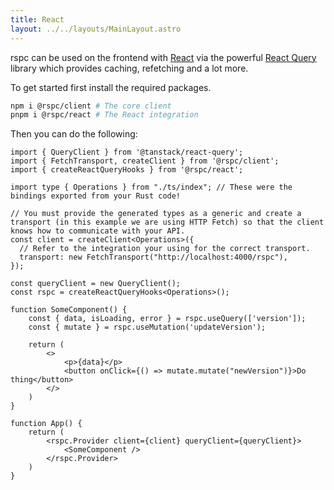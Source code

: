 ```yaml
---
title: React
layout: ../../layouts/MainLayout.astro
---
```


rspc can be used on the frontend with [React](https://reactjs.org) via the powerful [React Query](https://tanstack.com/query/v4) library which provides caching, refetching and a lot more.

To get started first install the required packages.

```bash
npm i @rspc/client # The core client
pnpm i @rspc/react # The React integration
```

Then you can do the following:

```tsx
import { QueryClient } from '@tanstack/react-query';
import { FetchTransport, createClient } from '@rspc/client';
import { createReactQueryHooks } from '@rspc/react';

import type { Operations } from "./ts/index"; // These were the bindings exported from your Rust code!

// You must provide the generated types as a generic and create a transport (in this example we are using HTTP Fetch) so that the client knows how to communicate with your API.
const client = createClient<Operations>({
  // Refer to the integration your using for the correct transport.
  transport: new FetchTransport("http://localhost:4000/rspc"),
});

const queryClient = new QueryClient();
const rspc = createReactQueryHooks<Operations>();

function SomeComponent() {
    const { data, isLoading, error } = rspc.useQuery(['version']);
    const { mutate } = rspc.useMutation('updateVersion');

    return (
        <>
            <p>{data}</p>
            <button onClick={() => mutate.mutate("newVersion")}>Do thing</button>
        </>
    )
}

function App() {
    return (
        <rspc.Provider client={client} queryClient={queryClient}>
            <SomeComponent />
        </rspc.Provider>
    )
}
````